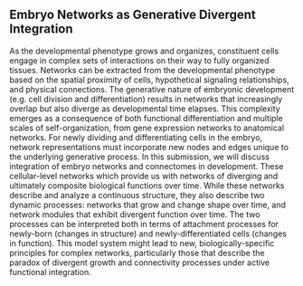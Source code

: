 ## Embryo Networks as Generative Divergent Integration

As the developmental phenotype grows and organizes, constituent cells engage in complex sets of interactions on their way to fully organized tissues. Networks can be extracted from the developmental phenotype based on the spatial proximity of cells, hypothetical signaling relationships, and physical connections. The generative nature of embryonic development (e.g. cell division and differentiation) results in networks that increasingly overlap but also diverge as developmental time elapses. This complexity emerges as a consequence of both functional differentiation and multiple scales of self-organization, from gene expression networks to anatomical networks. For newly dividing and differentiating cells in the embryo, network representations must incorporate new nodes and edges unique to the underlying generative process. In this submission, we will discuss integration of embryo networks and connectomes in development. These cellular-level networks which provide us with networks of diverging and ultimately composite biological functions over time. While these networks describe and analyze a continuous structure, they also describe two dynamic processes: networks that grow and change shape over time, and network modules that exhibit divergent function over time. The two processes can be interpreted both in terms of attachment processes for newly-born (changes in structure) and newly-differentiated cells (changes in function). This model system might lead to new, biologically-specific principles for complex networks, particularly those that describe the paradox of divergent growth and connectivity processes under active functional integration.   
